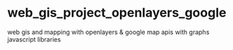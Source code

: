 # web_gis_project_openlayers_google
web gis and mapping with openlayers &amp; google map apis with graphs javascript libraries
